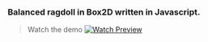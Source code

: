 ### Balanced ragdoll in Box2D written in Javascript.

> Watch the demo
[![Watch Preview](https://img.youtube.com/vi/XWvDBwffg9Y/maxresdefault.jpg)](https://youtu.be/XWvDBwffg9Y)

